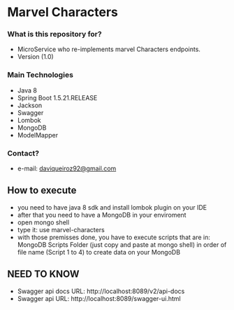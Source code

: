 # Marvel Characters

### What is this repository for? ###

* MicroService who re-implements marvel Characters endpoints.
* Version (1.0)

### Main Technologies ###

* Java 8
* Spring Boot 1.5.21.RELEASE
* Jackson
* Swagger
* Lombok
* MongoDB
* ModelMapper

### Contact? ###

* e-mail: daviqueiroz92@gmail.com

## How to execute

* you need to have java 8 sdk and install lombok plugin on your IDE
* after that you need to have a MongoDB in your enviroment
* open mongo shell
* type it: use marvel-characters
* with those premisses done, you have to execute scripts that are in: MongoDB Scripts Folder (just copy and paste at mongo shell)
in order of file name (Script 1 to 4) to create data on your MongoDB

## NEED TO KNOW

* Swagger api docs URL: http://localhost:8089/v2/api-docs
* Swagger api URL: http://localhost:8089/swagger-ui.html

